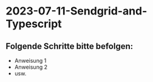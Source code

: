 # 2023-07-11-Sendgrid-and-Typescript

## Folgende Schritte bitte befolgen:

- Anweisung 1
- Anweisung 2
- usw.

